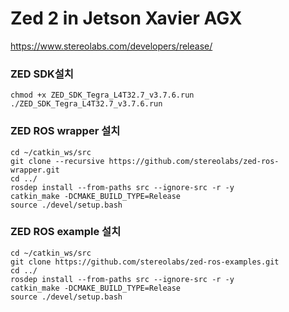 # Zed 2 in Jetson Xavier AGX
https://www.stereolabs.com/developers/release/
### ZED SDK설치
```
chmod +x ZED_SDK_Tegra_L4T32.7_v3.7.6.run 
./ZED_SDK_Tegra_L4T32.7_v3.7.6.run 
```
### ZED ROS wrapper 설치
```
cd ~/catkin_ws/src
git clone --recursive https://github.com/stereolabs/zed-ros-wrapper.git
cd ../
rosdep install --from-paths src --ignore-src -r -y
catkin_make -DCMAKE_BUILD_TYPE=Release
source ./devel/setup.bash
```

### ZED ROS example 설치
```
cd ~/catkin_ws/src
git clone https://github.com/stereolabs/zed-ros-examples.git
cd ../
rosdep install --from-paths src --ignore-src -r -y
catkin_make -DCMAKE_BUILD_TYPE=Release
source ./devel/setup.bash
```
